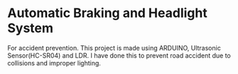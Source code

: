 # Automatic Braking and Headlight System

For accident prevention.
This project is made using ARDUINO, Ultrasonic Sensor(HC-SR04) and LDR.
I have done this to prevent road accident due to collisions and improper lighting.
